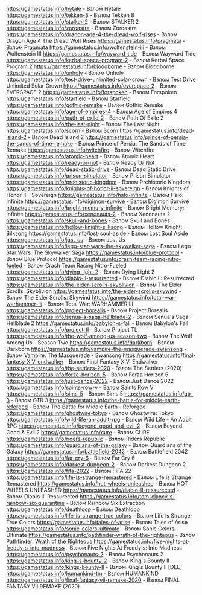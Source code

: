 https://gamestatus.info/hytale - Взлом Hytale
https://gamestatus.info/tekken-8 - Взлом Tekken 8
https://gamestatus.info/stalker-2 - Взлом STALKER 2
https://gamestatus.info/zoroastra - Взлом Zoroastra
https://gamestatus.info/dragon-age-4-the-dread-wolf-rises - Взлом Dragon Age 4 The Dread Wolf Rises
https://gamestatus.info/pragmata - Взлом Pragmata
https://gamestatus.info/wolfenstein-iii - Взлом Wolfenstein III
https://gamestatus.info/wayward-tide - Взлом Wayward Tide
https://gamestatus.info/kerbal-space-program-2 - Взлом Kerbal Space Program 2
https://gamestatus.info/bloodborne - Взлом Bloodborne
https://gamestatus.info/unholy - Взлом Unholy
https://gamestatus.info/test-drive-unlimited-solar-crown - Взлом Test Drive Unlimited Solar Crown
https://gamestatus.info/everspace-2 - Взлом EVERSPACE 2
https://gamestatus.info/forspoken - Взлом Forspoken
https://gamestatus.info/starfield - Взлом Starfield
https://gamestatus.info/gothic-remake - Взлом Gothic Remake
https://gamestatus.info/age-of-empires-4 - Взлом Age of Empires 4
https://gamestatus.info/path-of-exile-2 - Взлом Path Of Exile 2
https://gamestatus.info/the-last-night - Взлом The Last Night
https://gamestatus.info/scorn - Взлом Scorn
https://gamestatus.info/dead-island-2 - Взлом Dead Island 2
https://gamestatus.info/prince-of-persia-the-sands-of-time-remake - Взлом Prince of Persia: The Sands of Time Remake
https://gamestatus.info/witchfire - Взлом Witchfire
https://gamestatus.info/atomic-heart - Взлом Atomic Heart
https://gamestatus.info/ready-or-not - Взлом Ready Or Not
https://gamestatus.info/dead-static-drive - Взлом Dead Static Drive
https://gamestatus.info/prison-simulator - Взлом Prison Simulator
https://gamestatus.info/prehistoric-kingdom - Взлом Prehistoric Kingdom
https://gamestatus.info/knights-of-honor-ii-sovereign - Взлом Knights of Honor II – Sovereign
https://gamestatus.info/halo-infinite - Взлом Halo: Infinite
https://gamestatus.info/digimon-survive - Взлом Digimon Survive
https://gamestatus.info/bright-memory-infinite - Взлом Bright Memory: Infinite
https://gamestatus.info/xenonauts-2 - Взлом Xenonauts 2
https://gamestatus.info/skull-and-bones - Взлом Skull and Bones
https://gamestatus.info/hollow-knight-silksong - Взлом Hollow Knight: Silksong
https://gamestatus.info/lost-soul-aside - Взлом Lost Soul Aside
https://gamestatus.info/just-us - Взлом Just Us
https://gamestatus.info/lego-star-wars-the-skywalker-saga - Взлом Lego Star Wars: The Skywalker Saga
https://gamestatus.info/blue-protocol - Взлом Blue Protocol
https://gamestatus.info/crash-team-racing-nitro-fueled - Взлом Crash Team Racing Nitro-Fueled
https://gamestatus.info/dying-light-2 - Взлом Dying Light 2
https://gamestatus.info/diablo-ii-resurrected - Взлом Diablo II: Resurrected
https://gamestatus.info/the-elder-scrolls-skyblivion - Взлом The Elder Scrolls: Skyblivion
https://gamestatus.info/the-elder-scrolls-skywind - Взлом The Elder Scrolls: Skywind
https://gamestatus.info/total-war-warhammer-iii - Взлом Total War: WARHAMMER III
https://gamestatus.info/project-borealis - Взлом Project Borealis
https://gamestatus.info/senua-s-saga-hellblade-2 - Взлом Senua's Saga: Hellblade 2
https://gamestatus.info/babylon-s-fall - Взлом Babylon's Fall
https://gamestatus.info/project-tl - Взлом Project TL
https://gamestatus.info/the-wolf-among-us-season-two - Взлом The Wolf Among Us - Season Two
https://gamestatus.info/darkborn - Взлом Darkborn
https://gamestatus.info/vampire-the-masquerade-swansong - Взлом Vampire: The Masquerade - Swansong
https://gamestatus.info/final-fantasy-XIV-endwalker - Взлом Final Fantasy XIV: Endwalker
https://gamestatus.info/the-settlers-2020 - Взлом The Settlers (2020)
https://gamestatus.info/forza-horizon-5 - Взлом Forza Horizon 5
https://gamestatus.info/just-dance-2022 - Взлом Just Dance 2022
https://gamestatus.info/saints-row-v - Взлом Saints Row V
https://gamestatus.info/sims-5 - Взлом Sims 5
https://gamestatus.info/gtr-3 - Взлом GTR 3
https://gamestatus.info/the-battle-for-middle-earth-reforged - Взлом The Battle for Middle Earth - Reforged
https://gamestatus.info/ghostwire-tokyo - Взлом Ghostwire: Tokyo
https://gamestatus.info/wild-life-an-adult-rpg - Взлом Wild Life - An Adult RPG
https://gamestatus.info/beyond-good-and-evil-2 - Взлом Beyond Good & Evil 2
https://gamestatus.info/cure - Взлом CURE
https://gamestatus.info/riders-republic - Взлом Riders Republic
https://gamestatus.info/guardians-of-the-galaxy - Взлом Guardians of the Galaxy
https://gamestatus.info/battlefield-2042 - Взлом Battlefield 2042
https://gamestatus.info/far-cry-6 - Взлом Far Cry 6
https://gamestatus.info/darkest-dungeon-2 - Взлом Darkest Dungeon 2
https://gamestatus.info/fifa-2022 - Взлом FIFA 22
https://gamestatus.info/life-is-strange-remastered - Взлом Life is Strange Remastered
https://gamestatus.info/hot-wheels-unleashed - Взлом HOT WHEELS UNLEASHED
https://gamestatus.info/diablo-II-ressurected - Взлом Diablo II: Ressurected
https://gamestatus.info/tom-clancy-s-rainbow-six-quarantine - Взлом Rainbow Six Extraction
https://gamestatus.info/deathloop - Взлом Deathloop
https://gamestatus.info/life-is-strange-true-colors - Взлом Life is Strange: True Colors
https://gamestatus.info/tales-of-arise - Взлом Tales of Arise
https://gamestatus.info/sonic-colors-ultimate - Взлом Sonic Colors: Ultimate
https://gamestatus.info/pathfinder-wrath-of-the-righteous - Взлом Pathfinder: Wrath of the Righteous
https://gamestatus.info/five-nights-at-freddy-s-into-madness - Взлом Five Nights At Freddy's: Into Madness
https://gamestatus.info/psychonauts-2 - Взлом Psychonauts 2
https://gamestatus.info/king-s-bounty-2 - Взлом King´s Bounty II
https://gamestatus.info/kings-bounty-II - Взлом King´s Bounty II [DEL]
https://gamestatus.info/humankind-tm - Взлом HUMANKIND
https://gamestatus.info/final-fantasy-vii-remake-2020 - Взлом FINAL FANTASY VII REMAKE (2020)
